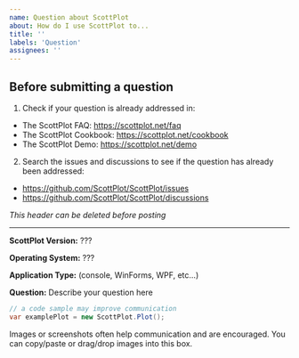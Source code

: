 ```yaml
---
name: Question about ScottPlot
about: How do I use ScottPlot to...
title: ''
labels: 'Question'
assignees: ''
---
```


## Before submitting a question
1. Check if your question is already addressed in:
  * The ScottPlot FAQ: https://scottplot.net/faq
  * The ScottPlot Cookbook: https://scottplot.net/cookbook
  * The ScottPlot Demo: https://scottplot.net/demo
2. Search the issues and discussions to see if the question has already been addressed: 
  * https://github.com/ScottPlot/ScottPlot/issues
  * https://github.com/ScottPlot/ScottPlot/discussions

_This header can be deleted before posting_

---------------------------------

**ScottPlot Version:** ???

**Operating System:** ???

**Application Type:** (console, WinForms, WPF, etc...)

**Question:** Describe your question here

```cs
// a code sample may improve communication
var examplePlot = new ScottPlot.Plot();
```

Images or screenshots often help communication and are encouraged. You can copy/paste or drag/drop images into this box.